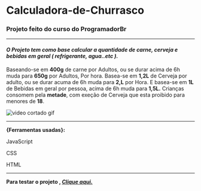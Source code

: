 
# Calculadora-de-Churrasco
<h3>Projeto feito do curso do  ProgramadorBr</h3>
<hr>
<h4> <em>O Projeto tem como base calcular a quantidade de carne, cerveja e bebidas em geral ( refrigerante, agua..etc ).</em></h4>
 <p> Baseando-se em <strong>400g</strong> de carne por Adultos, ou se durar acima de 6h muda para <strong>650g</strong> por Adultos, Por hora.
    Basea-se em <strong>1,2L</strong> de Cerveja por adulto, ou se durar acuma de 6h muda para <strong>2,L</strong> por Hora.
    E basea-se em <strong>1L</strong> de Bebidas em geral por pessoa, acima de 6h muda para <strong>1,5L.</strong>
    Crianças consomem pela <strong>metade</strong>, com exeção de Cerveja que esta proibido para menores de <strong>18</strong>.</p>
    

![video cortado gif](https://user-images.githubusercontent.com/74004642/121969951-d1bd0880-cd4b-11eb-98ba-28b727d99a77.gif)




<hr>
<flooter>
  <p><strong>{Ferramentas usadas}:</strong></p>
<p>JavaScript</p>
<p>CSS</p>
<p>HTML</p>
  <hr>
<strong>Para testar o projeto , <a href="https://lucascurty.github.io/Calculadora-de-Churrasco/"><em>Clique aqui.</a></strong></em>

</flooter>


